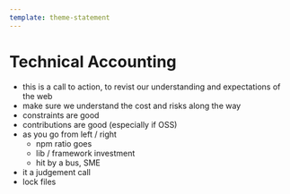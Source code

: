```yaml
---
template: theme-statement
---
```


# Technical Accounting

- this is a call to action, to revist our understanding and expectations of the web
- make sure we understand the cost and risks along the way
- constraints are good
- contributions are good (especially if OSS)
- as you go from left / right
  - npm ratio goes
  - lib / framework investment
  - hit by a bus, SME
- it a judgement call
- lock files